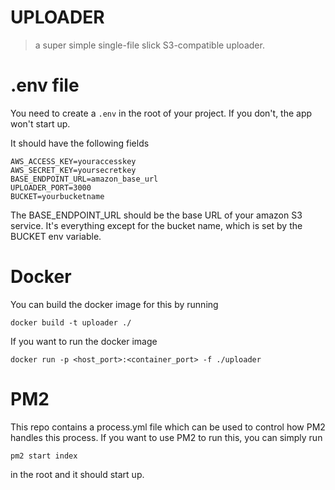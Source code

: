 UPLOADER
========

> a super simple single-file slick S3-compatible uploader.


# .env file
You need to create a `.env` in the root of your project. If you don't, the app won't start up.

It should have the following fields

```
AWS_ACCESS_KEY=youraccesskey
AWS_SECRET_KEY=yoursecretkey
BASE_ENDPOINT_URL=amazon_base_url
UPLOADER_PORT=3000
BUCKET=yourbucketname
```

The BASE_ENDPOINT_URL should be the base URL of your amazon S3 service. It's everything except for the bucket name, which is set by the BUCKET env variable.

# Docker

You can build the docker image for this by running 

`docker build -t uploader ./`

If you want to run the docker image

`docker run -p <host_port>:<container_port> -f ./uploader`

# PM2

This repo contains a process.yml file which can be used to control how PM2 handles this process.
If you want to use PM2 to run this, you can simply run

`pm2 start index`

in the root and it should start up. 
